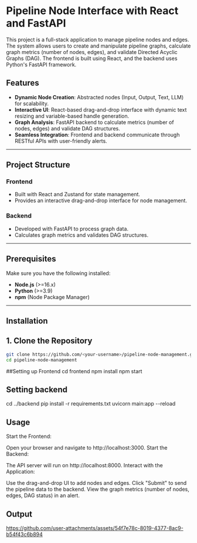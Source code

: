 # Pipeline Node Interface with React and FastAPI

This project is a full-stack application to manage pipeline nodes and edges. The system allows users to create and manipulate pipeline graphs, calculate graph metrics (number of nodes, edges), and validate Directed Acyclic Graphs (DAG). The frontend is built using React, and the backend uses Python's FastAPI framework.

## Features

- **Dynamic Node Creation**: Abstracted nodes (Input, Output, Text, LLM) for scalability.
- **Interactive UI**: React-based drag-and-drop interface with dynamic text resizing and variable-based handle generation.
- **Graph Analysis**: FastAPI backend to calculate metrics (number of nodes, edges) and validate DAG structures.
- **Seamless Integration**: Frontend and backend communicate through RESTful APIs with user-friendly alerts.

---

## Project Structure

### Frontend
- Built with React and Zustand for state management.
- Provides an interactive drag-and-drop interface for node management.

### Backend
- Developed with FastAPI to process graph data.
- Calculates graph metrics and validates DAG structures.

---

## Prerequisites

Make sure you have the following installed:
- **Node.js** (>=16.x)
- **Python** (>=3.9)
- **npm** (Node Package Manager)

---

## Installation

## 1. Clone the Repository
```bash
git clone https://github.com/<your-username>/pipeline-node-management.git
cd pipeline-node-management
```


##Setting up Frontend 
cd frontend
npm install
npm start

## Setting backend 
cd ../backend
pip install -r requirements.txt
uvicorn main:app --reload


## Usage
Start the Frontend:

Open your browser and navigate to http://localhost:3000.
Start the Backend:

The API server will run on http://localhost:8000.
Interact with the Application:

Use the drag-and-drop UI to add nodes and edges.
Click "Submit" to send the pipeline data to the backend.
View the graph metrics (number of nodes, edges, DAG status) in an alert.


## Output
https://github.com/user-attachments/assets/54f7e78c-8019-4377-8ac9-b54f43c6b894


